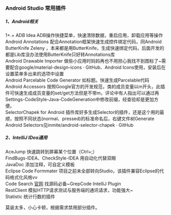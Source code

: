 ### Android Studio 常用插件

##### 1、Android相关
1+.+ ADB Idea ADB操作快捷菜单，快速清除数据，重启应用，卸载应用等操作<br>
Android Annotations 配合Annotation框架快速生成控件绑定代码，同Android ButterKnife Zeleny ，本来都是用ButterKnife，生成快速绑定代码，后面开发的都是Lib库没办法使用ButterKnife只好转Annotations库<br>
Android Drawable Importer 做些小应用时妈妈再也不用担心我找不到图标了~需要配合google/material-design-icons · GitHub、Android Icons使用，安装后在设置菜单多出来的选项中设置<br>
Android Parcelable Code Generator 如标题。快速生成Parcelable代码<br>
Android Accessors 按照Google官方的开发规范，类的成员变量以m开头，此插件可快速生成成员变量的set/get方法但是不带m，评论中有人指出可以通过再Settings-CodeStyle-Java-CodeGeneration中修改前缀，经查验却是更加方便。<br>
SelectorChapek for Android 插件库好多生成Selector的插件，还是这个用的最顺，按照不同状态(normal、pressed)的标准命名后，右键文件树Generate Android Selectors见inmite/android-selector-chapek · GitHub<br>




##### 2、IntelliJ IDea通用
AceJump 快速跳转到屏幕某个位置（Ctrl+;）<br>
FindBugs-IDEA、CheckStyle-IDEA 用自动化代替双眼<br>
JavaDoc 添加注释，可自定义模板<br>
Eclipse Code Formmater 项目之前未全部转向Studio，该插件兼容Eclipse的代码格式化风格vv<br>
Code Search [官网](http://GrepCode.com) 找源码必备~GrepCode IntelliJ Plugin<br>
RestClient 模拟HTTP请求测试与服务端的通讯请求，功能强大~<br>
Statistic  统计行数的插件<br>


莫装太多，小心卡顿，根据需求禁用部分插件。